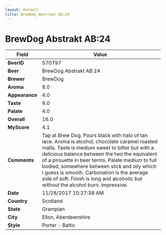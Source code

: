 ```yaml
---
layout: default
title: BrewDog Abstrakt AB:24
---
```


# BrewDog Abstrakt AB:24

| Field         | Value     |
|---------------|-----------|
| **BeerID** | 570797 |
| **Beer** | BrewDog Abstrakt AB:24 |
| **Brewer** | BrewDog |
| **Aroma** | 8.0 |
| **Appearance** | 4.0 |
| **Taste** | 9.0 |
| **Palate** | 4.0 |
| **Overall** | 16.0 |
| **MyScore** | 4.1 |
| **Comments** | Tap at Brew Dog. Pours black with halo of tan lace. Aroma is alcohol, chocolate caramel roasted malts. Taste is medium sweet to bitter but with a delicious balance between the two the equivalent of a pirouette in beer terms. Palate medium to full bodied, somewhere between slick and oily which I guess is smooth. Carbonation is the average side of soft. Finish is long and alcoholic but without the alcohol burn. Impressive. |
| **Date** | 11/28/2017 10:27:38 AM |
| **Country** | Scotland |
| **State** | Grampian |
| **City** | Ellon, Aberdeenshire |
| **Style** | Porter - Baltic |
